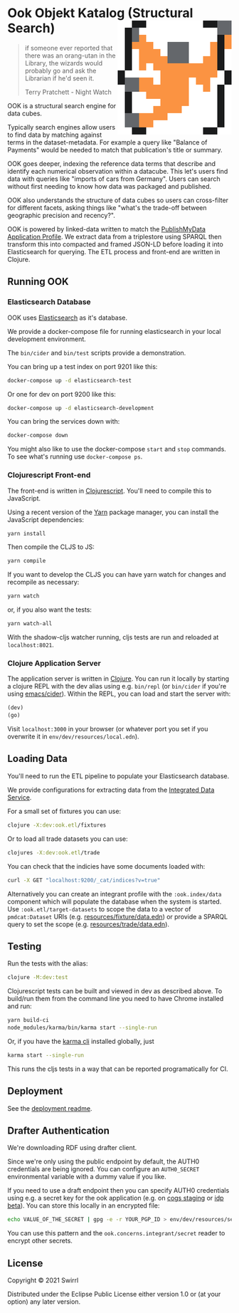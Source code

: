 # Ook Objekt Katalog (Structural Search) <img src="resources/ook-logo.png" align="right" height="256" />

> if someone ever reported that there was an orang-utan in the Library, the wizards would probably go and ask the Librarian if he'd seen it.
>
> Terry Pratchett - Night Watch

OOK is a structural search engine for data cubes.

Typically search engines allow users to find data by matching against terms in the dataset-metadata. For example a query like "Balance of Payments" would be needed to match that publication's title or summary.

OOK goes deeper, indexing the reference data terms that describe and identify each numerical observation within a datacube. This let's users find data with queries like "imports of cars from Germany". Users can search without first needing to know how data was packaged and published.

OOK also understands the structure of data cubes so users can cross-filter for different facets, asking things like "what's the trade-off between geographic precision and recency?".

OOK is powered by linked-data written to match the [PublishMyData Application Profile](https://swirrl.github.io/PMD-AP/index.html). We extract data from a triplestore using SPARQL then transform this into compacted and framed JSON-LD before loading it into Elasticsearch for querying. The ETL process and front-end are written in Clojure.

## Running OOK

### Elasticsearch Database

OOK uses [Elasticsearch](https://www.elastic.co/elasticsearch/) as it's database.

We provide a docker-compose file for running elasticsearch in your local development environment.

The `bin/cider` and `bin/test` scripts provide a demonstration.

You can bring up a test index on port 9201 like this:

```bash
docker-compose up -d elasticsearch-test
```

Or one for dev on port 9200 like this:

```bash
docker-compose up -d elasticsearch-development
```

You can bring the services down with:

```bash
docker-compose down
```

You might also like to use the docker-compose `start` and `stop` commands. To see what's running use `docker-compose ps`.

### Clojurescript Front-end

The front-end is written in [Clojurescript](https://clojurescript.org/guides/quick-start). You'll need to compile this to JavaScript.

Using a recent version of the [Yarn](https://yarnpkg.com/getting-started) package manager, you can install the JavaScript dependencies:

```bash
yarn install
```

Then compile the CLJS to JS:

```bash
yarn compile
```

If you want to develop the CLJS you can have yarn watch for changes and recompile as necessary:

```bash
yarn watch
```
or, if you also want the tests:
```bash
yarn watch-all
```

With the shadow-cljs watcher running, cljs tests are run and reloaded at `localhost:8021`.

### Clojure Application Server

The application server is written in [Clojure](https://clojure.org/guides/getting_started). You can run it locally by starting a clojure REPL with the dev alias using e.g. `bin/repl` (or `bin/cider` if you're using [emacs/cider](https://cider.mx/)). Within the REPL, you can load and start the server with:

```clojure
(dev)
(go)
```

Visit `localhost:3000` in your browser (or whatever port you set if you overwrite it in `env/dev/resources/local.edn`).

## Loading Data

You'll need to run the ETL pipeline to populate your Elasticsearch database.

We provide configurations for extracting data from the [Integrated Data Service](https://beta.gss-data.org.uk/).

For a small set of fixtures you can use:

```bash
clojure -X:dev:ook.etl/fixtures
```

Or to load all trade datasets you can use:

```bash
clojures -X:dev:ook.etl/trade
```

You can check that the indicies have some documents loaded with:

```bash
curl -X GET "localhost:9200/_cat/indices?v=true"
```

Alternatively you can create an integrant profile with the `:ook.index/data` component which will populate the database when the system is started. Use `:ook.etl/target-datasets` to scope the data to a vector of `pmdcat:Dataset` URIs (e.g. [resources/fixture/data.edn](resources/fixture/data.edn)) or provide a SPARQL query to set the scope (e.g. [resources/trade/data.edn](resources/trade/data.end)).

## Testing

Run the tests with the alias:

```bash
clojure -M:dev:test
```

Clojurescript tests can be built and viewed in dev as described above. To build/run them from the command line you need to have Chrome installed and run:
```bash
yarn build-ci
node_modules/karma/bin/karma start --single-run
```
Or, if you have the [karma cli](http://karma-runner.github.io/latest/index.html) installed globally, just
```bash
karma start --single-run
```

This runs the cljs tests in a way that can be reported programatically for CI.

## Deployment

See the [deployment readme](./deploy/README.md).

## Drafter Authentication

We're downloading RDF using drafter client.

Since we're only using the public endpoint by default, the AUTH0 credentials are being ignored. You can configure an `AUTH0_SECRET` environmental variable with a dummy value if you like.

If you need to use a draft endpoint then you can specify AUTH0 credentials using e.g. a secret key for the ook application (e.g. on [cogs staging](https://manage.auth0.com/dashboard/eu/swirrl-staging/applications/br25ZFYNX0wHK3z7FIql2mK91z8ZZcC8) or [idp beta](https://manage.auth0.com/dashboard/eu/swirrl-ons-prod/applications/OS2GgkrjYyb7EXdawNfk6HViXznpf7Dh/settings)). You can store this locally in an encrypted file:

```bash
echo VALUE_OF_THE_SECRET | gpg -e -r YOUR_PGP_ID > env/dev/resources/secrets/AUTH0_SECRET.gpg
```

You can use this pattern and the `ook.concerns.integrant/secret` reader to encrypt other secrets.


## License

Copyright © 2021 Swirrl

Distributed under the Eclipse Public License either version 1.0 or (at
your option) any later version.

